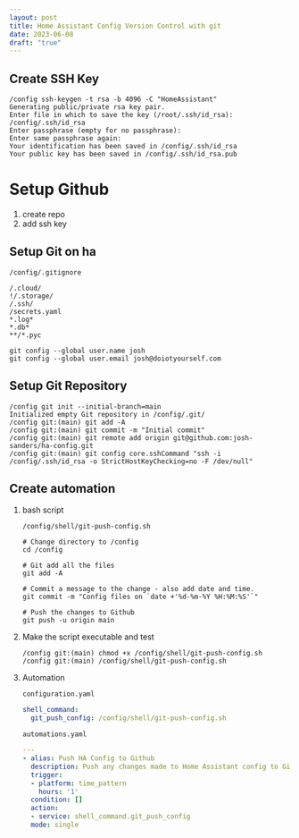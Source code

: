 ```yaml
---
layout: post
title: Home Assistant Config Version Control with git
date: 2023-06-08
draft: "true"
---
```


## Create SSH Key

```console
/config ssh-keygen -t rsa -b 4096 -C "HomeAssistant"
Generating public/private rsa key pair.
Enter file in which to save the key (/root/.ssh/id_rsa): /config/.ssh/id_rsa
Enter passphrase (empty for no passphrase): 
Enter same passphrase again: 
Your identification has been saved in /config/.ssh/id_rsa
Your public key has been saved in /config/.ssh/id_rsa.pub
```

# Setup Github

1. create repo
2. add ssh key

## Setup Git on ha

`/config/.gitignore`

```
/.cloud/
!/.storage/
/.ssh/
/secrets.yaml
*.log*
*.db*
**/*.pyc
```

```console
git config --global user.name josh
git config --global user.email josh@doiotyourself.com
```

## Setup Git Repository

```console
/config git init --initial-branch=main
Initialized empty Git repository in /config/.git/
/config git:(main) git add -A
/config git:(main) git commit -m "Initial commit"
/config git:(main) git remote add origin git@github.com:josh-sanders/ha-config.git 
/config git:(main) git config core.sshCommand "ssh -i /config/.ssh/id_rsa -o StrictHostKeyChecking=no -F /dev/null"

```

## Create automation

1. bash script

    `/config/shell/git-push-config.sh`
    ```shell
    # Change directory to /config
    cd /config

    # Git add all the files
    git add -A 

    # Commit a message to the change - also add date and time. 
    git commit -m "Config files on `date +'%d-%m-%Y %H:%M:%S'`"

    # Push the changes to Github
    git push -u origin main
    ```

2. Make the script executable and test

    ```console
    /config git:(main) chmod +x /config/shell/git-push-config.sh 
    /config git:(main) /config/shell/git-push-config.sh 
    ```

3. Automation

    `configuration.yaml`

    ```yaml
    shell_command: 
      git_push_config: /config/shell/git-push-config.sh
    ```

    `automations.yaml`

    ```yaml
    ---
    - alias: Push HA Config to Github
      description: Push any changes made to Home Assistant config to Github
      trigger:
      - platform: time_pattern
        hours: '1'
      condition: []
      action:
      - service: shell_command.git_push_config
      mode: single 
    ```
